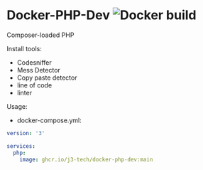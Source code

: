 # Docker-PHP-Dev ![Docker build](https://github.com/J3-Tech/Docker-PHP-Dev/actions/workflows/docker-publish.yml/badge.svg)

Composer-loaded PHP

Install tools:
 - Codesniffer
 - Mess Detector
 - Copy paste detector
 - line of code
 - linter


Usage:

- docker-compose.yml:

```yml
version: '3'

services:
  php:
    image: ghcr.io/j3-tech/docker-php-dev:main
```